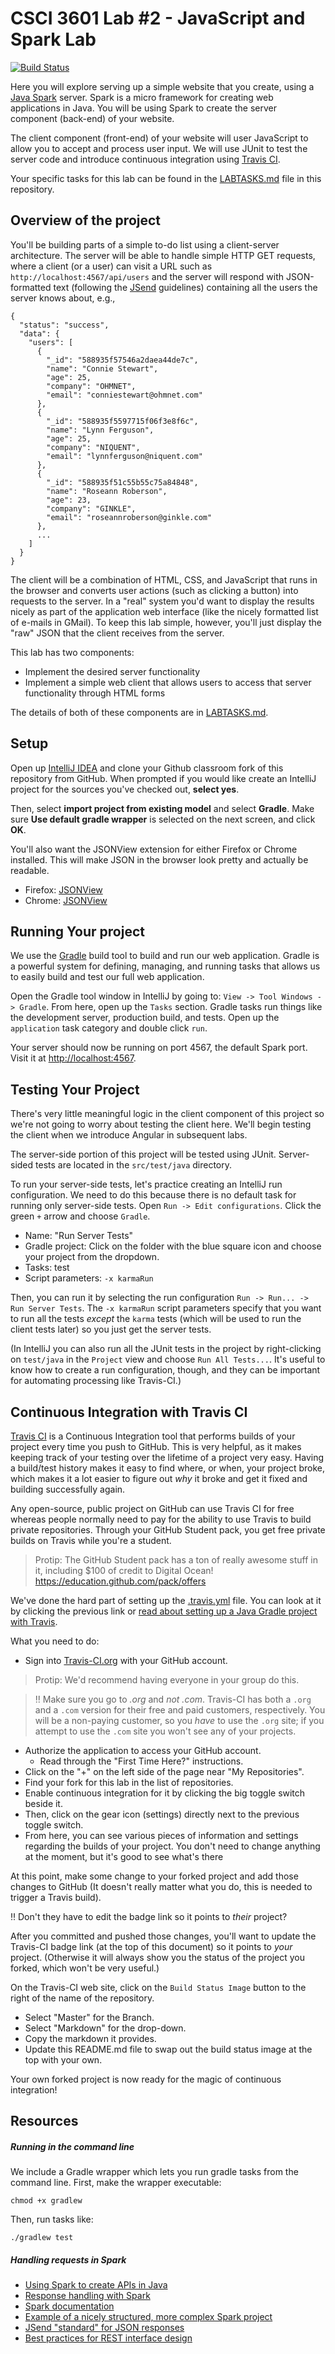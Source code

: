 # CSCI 3601 Lab #2 - JavaScript and Spark Lab

[![Build Status](https://travis-ci.org/UMM-CSci-3601/3601-lab2_client-server.svg?branch=master)](https://travis-ci.org/UMM-CSci-3601/3601-lab2_client-server)

Here you will explore serving up a simple website that you create, 
using a [Java Spark][spark] server. Spark is a micro framework for 
creating web applications in Java. You will be using Spark to create 
the server component (back-end) of your website.

The client component (front-end) of your website will user JavaScript
to allow you to accept and process user input. We will use JUnit to test
the server code and introduce continuous integration using [Travis CI][travis].

Your specific tasks for this lab can be found in the [LABTASKS.md][labtasks] file in this repository.

## Overview of the project

You'll be building parts of a simple to-do list using a
client-server architecture. The server will be able to handle
simple HTTP GET requests, where a client (or a user) can
visit a URL such as `http://localhost:4567/api/users` and the server
will respond with JSON-formatted text (following the [JSend][jsend] 
guidelines) containing
all the users the server knows about, e.g.,
```
{
  "status": "success",
  "data": {
    "users": [
      {
        "_id": "588935f57546a2daea44de7c",
        "name": "Connie Stewart",
        "age": 25,
        "company": "OHMNET",
        "email": "conniestewart@ohmnet.com"
      },
      {
        "_id": "588935f5597715f06f3e8f6c",
        "name": "Lynn Ferguson",
        "age": 25,
        "company": "NIQUENT",
        "email": "lynnferguson@niquent.com"
      },
      {
        "_id": "588935f51c55b55c75a84848",
        "name": "Roseann Roberson",
        "age": 23,
        "company": "GINKLE",
        "email": "roseannroberson@ginkle.com"
      },
      ...
    ]
  }
}
```

The client will be a combination of HTML, CSS, and JavaScript
that runs in the browser and converts user actions (such as
clicking a button) into requests to the server. In a "real"
system you'd want to display the results nicely as part of
the application web interface (like the nicely formatted
list of e-mails in GMail).
To keep this lab simple, however, you'll just display the "raw" JSON
that the client receives from the server.

This lab has two components:

* Implement the desired server functionality
* Implement a simple web client that allows users to 
access that server functionality through HTML forms

The details of both of these components are in [LABTASKS.md](./LABTASKS.md).

## Setup

Open up [IntelliJ IDEA][intellij-idea] and clone your Github classroom
fork of this repository from GitHub. When prompted if you would like create an IntelliJ project for the sources you've checked out, **select yes**.

Then, select **import project from existing model** and select **Gradle**. Make sure **Use default gradle wrapper** is selected on the next screen, and click **OK**.

You'll also want the JSONView extension for either Firefox or Chrome installed. This will make JSON in the browser look pretty and actually be readable.

* Firefox: [JSONView][jsonview-firefox]
* Chrome: [JSONView][jsonview-chrome]


## Running Your project

We use the [Gradle][gradle] build tool to build and run our web application.
Gradle is a powerful system for defining, managing, and running tasks
that allows us to easily build and test our full web application.

Open the Gradle tool window in IntelliJ by going to: `View -> Tool Windows -> Gradle`. From here, open up the `Tasks` section. Gradle tasks run things like the development server, production build, and tests. Open up the `application` task category and double click `run`.

Your server should now be running on port 4567, the default Spark port. Visit it at [http://localhost:4567][local].

## Testing Your Project

There's very little meaningful logic in the client component of this
project so we're not going to worry about testing the client here.
We'll begin testing the client when we introduce Angular in subsequent 
labs.

The server-side portion of this project will be tested using JUnit.
Server-sided tests are located in the `src/test/java` directory.

To run your server-side tests, let's practice creating an IntelliJ run configuration. We need to do this because there is no default task for running only server-side tests. Open `Run -> Edit configurations`. Click the green `+` arrow and choose `Gradle`.

- Name: "Run Server Tests"
- Gradle project: Click on the folder with the blue square icon and choose your project from the dropdown.
- Tasks: test
- Script parameters: `-x karmaRun`

Then, you can run it by selecting the run configuration
`Run -> Run... -> Run Server Tests`. The `-x karmaRun` script
parameters specify that you want to run all the tests
_except_ the `karma` tests (which will be used to run the
client tests later) so you just get the server tests.

(In IntelliJ you can also run all the JUnit tests in the project
by right-clicking on `test/java` in the `Project` view and choose
`Run All Tests...`. It's useful to know how to create a run
configuration, though, and they can be important for automating
processing like Travis-CI.)


## Continuous Integration with Travis CI

[Travis CI][travis] is a Continuous Integration tool that performs 
builds of your project every time you push to GitHub. 
This is very helpful, as it makes keeping track of your testing 
over the lifetime of a project very easy. Having a build/test 
history makes it easy to find where, or when, your project broke,
which makes it a lot easier to figure out _why_ it broke and get
it fixed and building successfully again.

Any open-source, public project on GitHub can use Travis CI for
free whereas people normally need to pay for the ability to use
Travis to build private repositories. Through your GitHub
Student pack, you get free private builds on Travis while you're
a student.

> Protip: The GitHub Student pack has a ton of really awesome stuff in it, including $100 of credit to Digital Ocean! https://education.github.com/pack/offers

We've done the hard part of setting up the [.travis.yml][travis-yml] 
file. You can look at it by clicking the previous link or 
[read about setting up a Java Gradle project with 
Travis][travis-java].

What you need to do:
- Sign into [Travis-CI.org][travis] with your GitHub account.

> Protip: We'd recommend having everyone in your group do this.

> :bangbang: Make sure you go to *.org* and _not_ *.com*. Travis-CI
has both a `.org` and a `.com` version for their free and paid
customers, respectively. You will be a non-paying customer, so you
_have_ to use the `.org` site; if you attempt to use the `.com`
site you won't see any of your projects.

- Authorize the application to access your GitHub account.
  - Read through the "First Time Here?" instructions.
- Click on the "+" on the left side of the page near "My Repositories".
- Find your fork for this lab in the list of repositories.
- Enable continuous integration for it by clicking the big toggle switch beside it.
- Then, click on the gear icon (settings) directly next to the previous toggle switch.
- From here, you can see various pieces of information and
settings regarding the builds of your project. You don't need
to change anything at the moment, but it's good to see what's
there

At this point, make some change to your forked project and add those changes to GitHub (It doesn't really matter what you do, this is needed to trigger a Travis build).

:bangbang: Don't they have to edit the badge link so it points to
_their_ project?

After you committed and pushed those changes, you'll want to update
the Travis-CI badge link (at the top of this document) so it points
to _your_ project. (Otherwise it will always show you the status of
the project you forked, which won't be very useful.) 

On the Travis-CI web site, click on
the `Build Status Image` button to the right of the name of the
repository.
  - Select "Master" for the Branch.
  - Select "Markdown" for the drop-down.
  - Copy the markdown it provides.
  - Update this README.md file to swap out the build status image at the top with your own.

Your own forked project is now ready for the magic of continuous integration!

## Resources

##### Running in the command line

We include a Gradle wrapper which lets you run gradle tasks from the command line. First, make the wrapper
executable:

```
chmod +x gradlew
```

Then, run tasks like:

```
./gradlew test
```

##### Handling requests in Spark

- [Using Spark to create APIs in Java][spark-api]
- [Response handling with Spark][spark-response]
- [Spark documentation][spark-documentation]
- [Example of a nicely structured, more complex Spark project][spark-structure]
- [JSend "standard" for JSON responses][jsend]
- [Best practices for REST interface design][rest-best-practices]

[gradle]: https://gradle.org/
[intellij-idea]: https://www.jetbrains.com/idea/
[jasmine]: https://jasmine.github.io/
[jasmine-introduction]: http://jasmine.github.io/2.0/introduction.html
[jsend]: http://labs.omniti.com/labs/jsend
[jsonview-chrome]: https://chrome.google.com/webstore/detail/jsonview/chklaanhfefbnpoihckbnefhakgolnmc?hl=en
[jsonview-firefox]: https://addons.mozilla.org/en-us/firefox/addon/jsonview/
[karma]: https://karma-runner.github.io/1.0/index.html
[labtasks]: LABTASKS.md
[local]: http://localhost:4567/
[rest-best-practices]: https://medium.com/@mwaysolutions/10-best-practices-for-better-restful-api-cbe81b06f291
[spark]: http://sparkjava.com/
[spark-api]: http://nordicapis.com/using-spark-to-create-apis-in-java/
[spark-documentation]: http://sparkjava.com/documentation.html
[spark-response]: http://sparkjava.com/documentation.html#response
[spark-structure]: http://sparkjava.com/tutorials/application-structure
[travis]: https://travis-ci.org/
[travis-java]: https://docs.travis-ci.com/user/languages/java/
[travis-yml]: .travis.yml
